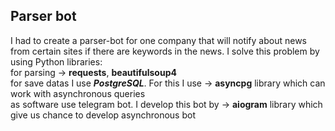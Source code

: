 ## Parser bot
 I had to create a parser-bot for one company that will notify about news from certain sites if there are keywords in the news. I solve this problem by using Python libraries:  
 for parsing ->  **requests**, **beautifulsoup4**  
 for save datas I use  __*PostgreSQL*__. For this I use ->  **asyncpg** library which can work with asynchronous queries  
 as software use telegram bot. I develop this bot by ->  **aiogram** library which give us chance to develop asynchronous bot
